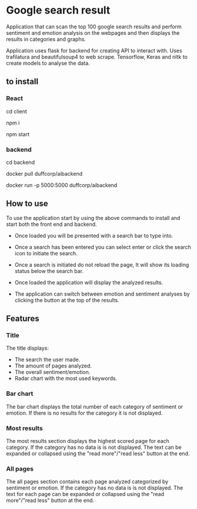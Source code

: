 # Google search result

Application that can scan the top 100 google search results and perform sentiment and emotion analysis on the webpages and then displays the results in categories and graphs.

Application uses flask for backend for creating API to interact with. Uses trafilatura and beautifulsoup4 to web scrape. Tensorflow, Keras and nltk to create models to analyse the data.

## to install

### React

cd client

npm i

npm start

### backend

cd backend

docker pull duffcorp/aibackend

docker run -p 5000:5000 duffcorp/aibackend

## How to use

To use the application start by using the above commands to install and start both the front end and backend.

- Once loaded you will be presented with a search bar to type into.

- Once a search has been entered you can select enter or click the search icon to initiate the search.

- Once a search is initiated do not reload the page, It will show its loading status below the search bar.

- Once loaded the application will display the analyzed results.

- The application can switch between emotion and sentiment analyses by clicking the button at the top of the results.

## Features

### Title

The title displays:

- The search the user made.
- The amount of pages analyzed.
- The overall sentiment/emotion.
- Radar chart with the most used keywords.

### Bar chart

The bar chart displays the total number of each category of sentiment or emotion. If there is no results for the category it is not displayed.

### Most results

The most results section displays the highest scored page for each category. If the category has no data is is not displayed. The text can be expanded or collapsed using the "read more"/"read less" button at the end.

### All pages

The all pages section contains each page analyzed categorized by sentiment or emotion. If the category has no data is is not displayed. The text for each page can be expanded or collapsed using the "read more"/"read less" button at the end.
